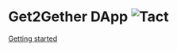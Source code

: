 # Get2Gether DApp ![Tact](https://github.com/app-get2gether/get2gether.app//actions/workflows/tact.yaml/badge.svg)

[Getting started](./docs/01_getting_started.md)
